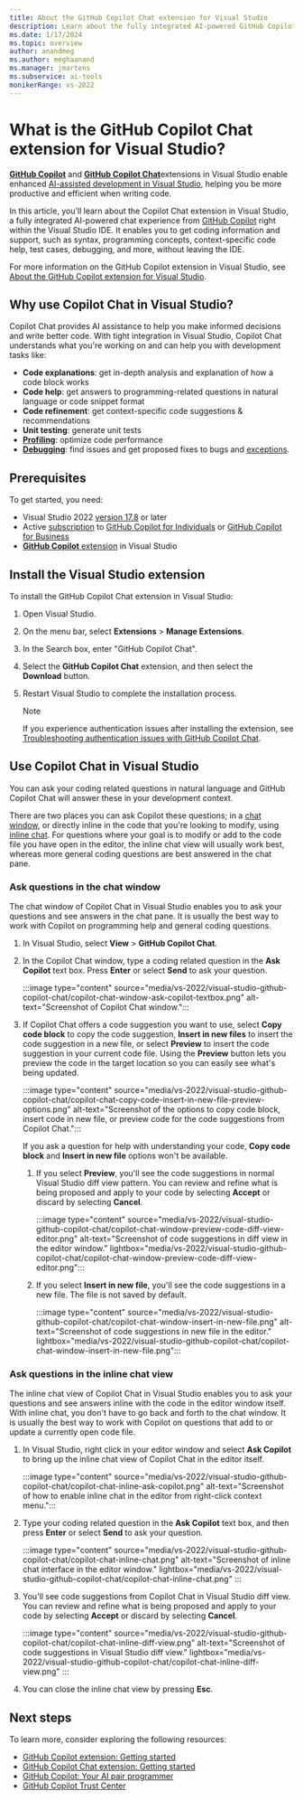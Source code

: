 ```yaml
---
title: About the GitHub Copilot Chat extension for Visual Studio
description: Learn about the fully integrated AI-powered GitHub Copilot Chat extension in Visual Studio, and how you can use the chat interface to ask and receive answers to coding-related questions from right within the IDE.
ms.date: 1/17/2024
ms.topic: overview 
author: anandmeg
ms.author: meghaanand
ms.manager: jmartens
ms.subservice: ai-tools
monikerRange: vs-2022
---
```

# What is the GitHub Copilot Chat extension for Visual Studio?

[**GitHub Copilot**](https://marketplace.visualstudio.com/items?itemName=GitHub.copilotvs) and [**GitHub Copilot Chat**](https://aka.ms/VSXGHCopilot)extensions in Visual Studio enable enhanced [AI-assisted development in Visual Studio](ai-assisted-development-visual-studio.md), helping you be more productive and efficient when writing code.

In this article, you'll learn about the Copilot Chat extension in Visual Studio, a fully integrated AI-powered chat experience from [GitHub Copilot](visual-studio-github-copilot-extension.md) right within the Visual Studio IDE. It enables you to get coding information and support, such as syntax, programming concepts, context-specific code help, test cases, debugging, and more, without leaving the IDE.

For more information on the GitHub Copilot extension in Visual Studio, see [About the GitHub Copilot extension for Visual Studio](visual-studio-github-copilot-extension.md).

## Why use Copilot Chat in Visual Studio?

Copilot Chat provides AI assistance to help you make informed decisions and write better code. With tight integration in Visual Studio, Copilot Chat understands what you're working on and can help you with development tasks like:

- **Code explanations**: get in-depth analysis and explanation of how a code block works
- **Code help**: get answers to programming-related questions in natural language or code snippet format
- **Code refinement**: get context-specific code suggestions & recommendations
- **Unit testing**: generate unit tests
- **[Profiling](../debugger/debug-with-copilot.md#get-ai-assistance-for-auto-insights)**: optimize code performance
- **[Debugging](../debugger/debug-with-copilot.md)**: find issues and get proposed fixes to bugs and [exceptions](../debugger/debug-with-copilot.md#get-ai-assistance-for-an-exception).

## Prerequisites

To get started, you need:
+ Visual Studio 2022 [version 17.8](/visualstudio/releases/2022/release-history) or later
+ Active [subscription](https://docs.github.com/en/billing/managing-billing-for-github-copilot/about-billing-for-github-copilot) to [GitHub Copilot for Individuals](https://docs.github.com/copilot/overview-of-github-copilot/about-github-copilot-for-individuals) or [GitHub Copilot for Business](https://docs.github.com/copilot/overview-of-github-copilot/about-github-copilot-for-business)
+ [**GitHub Copilot** extension](visual-studio-github-copilot-extension.md#installation-instructions) in Visual Studio

## Install the Visual Studio extension

To install the GitHub Copilot Chat extension in Visual Studio:

1. Open Visual Studio.
1. On the menu bar, select **Extensions** > **Manage Extensions**.
1. In the Search box, enter "GitHub Copilot Chat".
1. Select the **GitHub Copilot Chat** extension, and then select the **Download** button.
1. Restart Visual Studio to complete the installation process.

   > [!NOTE]
   > If you experience authentication issues after installing the extension, see [Troubleshooting authentication issues with GitHub Copilot Chat](https://docs.github.com/en/copilot/troubleshooting-github-copilot/troubleshooting-authentication-issues-with-github-copilot-chat).

## Use Copilot Chat in Visual Studio

You can ask your coding related questions in natural language and GitHub Copilot Chat will answer these in your development context.

There are two places you can ask Copilot these questions; in a [chat window](#ask-questions-in-the-chat-window), or directly inline in the code that you're looking to modify, using [inline chat](#ask-questions-in-the-inline-chat-view). For questions where your goal is to modify or add to the code file you have open in the editor, the inline chat view will usually work best, whereas more general coding questions are best answered in the chat pane.

### Ask questions in the chat window

The chat window of Copilot Chat in Visual Studio enables you to ask your questions and see answers in the chat pane. It is usually the best way to work with Copilot on programming help and general coding questions.

1. In Visual Studio, select **View** > **GitHub Copilot Chat**.
1. In the Copilot Chat window, type a coding related question in the **Ask Copilot** text box. Press **Enter** or select **Send** to ask your question.
    
    :::image type="content" source="media/vs-2022/visual-studio-github-copilot-chat/copilot-chat-window-ask-copilot-textbox.png" alt-text="Screenshot of Copilot Chat window.":::

1. If Copilot Chat offers a code suggestion you want to use, select **Copy code block** to copy the code suggestion, **Insert in new files** to insert the code suggestion in a new file, or select **Preview** to insert the code suggestion in your current code file. Using the **Preview** button lets you preview the code in the target location so you can easily see what's being updated.
    
    :::image type="content" source="media/vs-2022/visual-studio-github-copilot-chat/copilot-chat-copy-code-insert-in-new-file-preview-options.png" alt-text="Screenshot of the options to copy code block, insert code in new file, or preview code for the code suggestions from Copilot Chat.":::

   If you ask a question for help with understanding your code, **Copy code block** and **Insert in new file** options won't be available.

    1. If you select **Preview**, you'll see the code suggestions in normal Visual Studio diff view pattern. You can review and refine what is being proposed and apply to your code by selecting **Accept** or discard by selecting **Cancel**.

        :::image type="content" source="media/vs-2022/visual-studio-github-copilot-chat/copilot-chat-window-preview-code-diff-view-editor.png" alt-text="Screenshot of code suggestions in diff view in the editor window." lightbox="media/vs-2022/visual-studio-github-copilot-chat/copilot-chat-window-preview-code-diff-view-editor.png":::

    1. If you select **Insert in new file**, you'll see the code suggestions in a new file. The file is not saved by default.
    
        :::image type="content" source="media/vs-2022/visual-studio-github-copilot-chat/copilot-chat-window-insert-in-new-file.png" alt-text="Screenshot of code suggestions in new file in the editor." lightbox="media/vs-2022/visual-studio-github-copilot-chat/copilot-chat-window-insert-in-new-file.png":::

### Ask questions in the inline chat view

The inline chat view of Copilot Chat in Visual Studio enables you to ask your questions and see answers inline with the code in the editor window itself. With inline chat, you don't have to go back and forth to the chat window. It is usually the best way to work with Copilot on questions that add to or update a currently open code file.

1. In Visual Studio, right click in your editor window and select **Ask Copilot** to bring up the inline chat view of Copilot Chat in the editor itself.
    
    :::image type="content" source="media/vs-2022/visual-studio-github-copilot-chat/copilot-chat-inline-ask-copilot.png" alt-text="Screenshot of how to enable inline chat in the editor from right-click context menu.":::

1. Type your coding related question in the **Ask Copilot** text box, and then press **Enter** or select **Send** to ask your question.

    :::image type="content" source="media/vs-2022/visual-studio-github-copilot-chat/copilot-chat-inline-chat.png" alt-text="Screenshot of inline chat interface in the editor window." lightbox="media/vs-2022/visual-studio-github-copilot-chat/copilot-chat-inline-chat.png" :::

1. You'll see code suggestions from Copilot Chat in Visual Studio diff view. You can review and refine what is being proposed and apply to your code by selecting **Accept** or discard by selecting **Cancel**.
    
    :::image type="content" source="media/vs-2022/visual-studio-github-copilot-chat/copilot-chat-inline-diff-view.png" alt-text="Screenshot of code suggestions in Visual Studio diff view." lightbox="media/vs-2022/visual-studio-github-copilot-chat/copilot-chat-inline-diff-view.png" :::

1. You can close the inline chat view by pressing **Esc**.

## Next steps

To learn more, consider exploring the following resources:

- [GitHub Copilot extension: Getting started](https://docs.github.com/copilot/getting-started-with-github-copilot?tool=visualstudio)
- [GitHub Copilot Chat extension: Getting started](https://docs.github.com/copilot/getting-started-with-github-copilot?tool=visualstudio)
- [GitHub Copilot: Your AI pair programmer](https://github.com/features/copilot)
- [GitHub Copilot Trust Center](https://resources.github.com/copilot-trust-center/)
